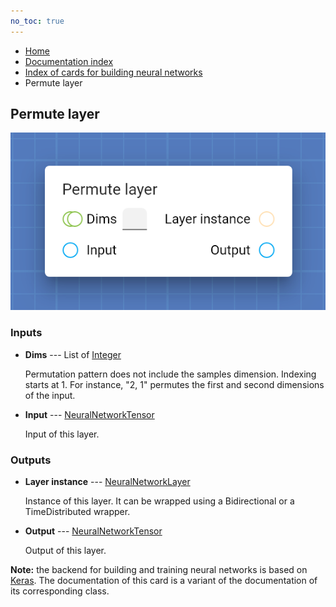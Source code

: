 ```yaml
---
no_toc: true
---
```


<ul class="breadcrumb">
    <li><a href="">Home</a></li>
    <li><a href="documentation">Documentation index</a></li>
    <li><a href="neural_network_cards/">Index of cards for building neural networks</a></li>
    <li>Permute layer</li>
</ul>

## Permute layer



!["Permute layer" card](assets/img/neural_network_cards/layer_Permute.png)


### Inputs


* **Dims** --- List of [Integer](types/Integer)

  Permutation pattern does not include the samples dimension. Indexing starts at 1. For instance, "2, 1" permutes the first and second dimensions of the input.

* **Input** --- [NeuralNetworkTensor](types/NeuralNetworkTensor)

  Input of this layer.





### Outputs


* **Layer instance** --- [NeuralNetworkLayer](types/NeuralNetworkLayer)

  Instance of this layer. It can be wrapped using a Bidirectional or a TimeDistributed wrapper.

* **Output** --- [NeuralNetworkTensor](types/NeuralNetworkTensor)

  Output of this layer.






**Note:** the backend for building and training neural networks is based on [Keras](https://keras.io/). The documentation of this card is a variant of the documentation of its corresponding class.
